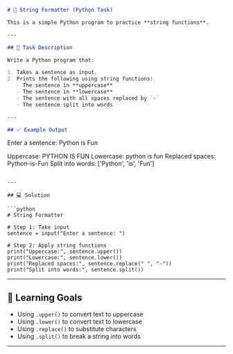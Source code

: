 
```markdown
# 📝 String Formatter (Python Task)

This is a simple Python program to practice **string functions**.

---

## 📌 Task Description

Write a Python program that:

1. Takes a sentence as input.  
2. Prints the following using string functions:
   - The sentence in **uppercase**  
   - The sentence in **lowercase**  
   - The sentence with all spaces replaced by `-`  
   - The sentence split into words  

---

## ✅ Example Output

```

Enter a sentence: Python is Fun

Uppercase: PYTHON IS FUN
Lowercase: python is fun
Replaced spaces: Python-is-Fun
Split into words: \['Python', 'is', 'Fun']

````

---

## 💻 Solution

```python
# String Formatter

# Step 1: Take input
sentence = input("Enter a sentence: ")

# Step 2: Apply string functions
print("Uppercase:", sentence.upper())
print("Lowercase:", sentence.lower())
print("Replaced spaces:", sentence.replace(" ", "-"))
print("Split into words:", sentence.split())
````

---

## 🎯 Learning Goals

* Using `.upper()` to convert text to uppercase
* Using `.lower()` to convert text to lowercase
* Using `.replace()` to substitute characters
* Using `.split()` to break a string into words

---
